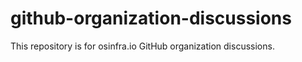 # github-organization-discussions

This repository is for osinfra.io GitHub organization discussions.
